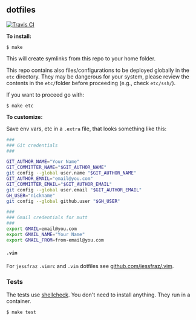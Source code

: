 ## dotfiles

[![Travis CI](https://travis-ci.org/kuzeko/dotfiles.svg?branch=master)](https://travis-ci.org/kuzeko/dotfiles)

**To install:**

```console
$ make
```

This will create symlinks from this repo to your home folder.

This repo contains also files/configurations to be deployed globally in the `etc` directory.
They may be dangerous for your system, please review the contents in the `etc/`folder before proceeding (e.g., check `etc/ssh/`).

If you want to proceed go with:

```console
$ make etc
```


**To customize:**

Save env vars, etc in a `.extra` file, that looks something like
this:

```bash
###
### Git credentials
###

GIT_AUTHOR_NAME="Your Name"
GIT_COMMITTER_NAME="$GIT_AUTHOR_NAME"
git config --global user.name "$GIT_AUTHOR_NAME"
GIT_AUTHOR_EMAIL="email@you.com"
GIT_COMMITTER_EMAIL="$GIT_AUTHOR_EMAIL"
git config --global user.email "$GIT_AUTHOR_EMAIL"
GH_USER="nickname"
git config --global github.user "$GH_USER"

###
### Gmail credentials for mutt
###
export GMAIL=email@you.com
export GMAIL_NAME="Your Name"
export GMAIL_FROM=from-email@you.com
```

#### `.vim`

For `jessfraz` `.vimrc` and `.vim` dotfiles see
[github.com/jessfraz/.vim](https://github.com/jessfraz/.vim).

### Tests

The tests use [shellcheck](https://github.com/koalaman/shellcheck). You don't
need to install anything. They run in a container.

```console
$ make test
```
